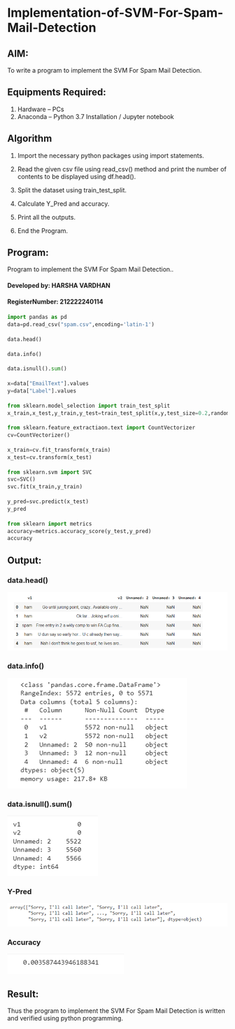 # Implementation-of-SVM-For-Spam-Mail-Detection

## AIM:
To write a program to implement the SVM For Spam Mail Detection.

## Equipments Required:
1. Hardware – PCs
2. Anaconda – Python 3.7 Installation / Jupyter notebook

## Algorithm
1. Import the necessary python packages using import statements.


2. Read the given csv file using read_csv() method and print the number of contents to be displayed using df.head().


3. Split the dataset using train_test_split.


4. Calculate Y_Pred and accuracy.

5. Print all the outputs.

6. End the Program.



## Program:


Program to implement the SVM For Spam Mail Detection..
#### Developed by: HARSHA VARDHAN 
#### RegisterNumber: 212222240114

```python
import pandas as pd
data=pd.read_csv("spam.csv",encoding='latin-1')

data.head()

data.info()

data.isnull().sum()

x=data["EmailText"].values
y=data["Label"].values

from sklearn.model_selection import train_test_split
x_train,x_test,y_train,y_test=train_test_split(x,y,test_size=0.2,random_state=0)

from sklearn.feature_extractiaon.text import CountVectorizer
cv=CountVectorizer()

x_train=cv.fit_transform(x_train)
x_test=cv.transform(x_test)

from sklearn.svm import SVC
svc=SVC()
svc.fit(x_train,y_train)

y_pred=svc.predict(x_test)
y_pred

from sklearn import metrics
accuracy=metrics.accuracy_score(y_test,y_pred)
accuracy
```

## Output:
<!-- ![SVM For Spam Mail Detection](sam.png) -->
### data.head()
![OUTPUT](/data.head.png)
### data.info()
![OUTPUT](/data.info.png)
### data.isnull().sum()
![OUTPUT](/isnull.png)
### Y-Pred
![OUTPUT](/y-pred.png)
### Accuracy
![OUTPUT](/accuracy.png)

## Result:
Thus the program to implement the SVM For Spam Mail Detection is written and verified using python programming.
